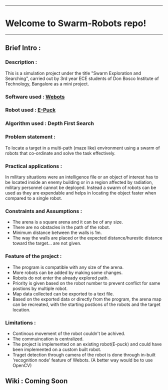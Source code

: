 ***
# Welcome to Swarm-Robots repo!
***
## Brief Intro :

### Description : 
This is a simulation project under the title "Swarm Exploration and Searching", carried out by 3rd year ECE students of Don Bosco Institute of Technology, Bangalore as a mini project.

### Software used : [Webots](https://cyberbotics.com/#cyberbotics)

### Robot used : [E-Puck](https://cyberbotics.com/doc/guide/epuck)

### Algorithm used : Depth First Search

### Problem statement : 
To locate a target in a multi-path (maze like) environment using a swarm of robots that co-ordinate and solve the task effectively.

### Practical applications :
  In military situations were an intelligence file or an object of interest has to be located inside an enemy building or in a region affected by radiation, military personnel cannot be deployed. Instead a swarm of robots can be used as they are expendable and helps in locating the object faster when compared to a single robot.

### Constraints and Assumptions : 
  - The arena is a square arena and it can be of any size.  
  - There are no obstacles in the path of the robot.  
  - Minimum distance between the walls is 1m.  
  - The way the walls are placed or the expected distance/hurestic distance toward the target... are not given.

### Feature of the project :
  - The program is compatible with any size of the arena.
  - More robots can be added by making some changes.
  - Robots do not enter the already explored path.
  - Priority is given based on the robot number to prevent conflict for same postions by multiple robot.
  - Map data collected can be exported to a text file.
  - Based on the exported data or directly from the program, the arena map can be recreated, with the starting postions of the robots and the target location.

### Limitations :
  - Continous movement of the robot couldn't be achived.
  - The commuincation is centralized.
  - The project is implemented on an existing robot(E-puck) and could have been implemented on a custom built robot.
  - Traget detection through camera of the robot is done through in-built 'recognition node' feature of Webots. (A better way would be to use OpenCV)

## Wiki : Coming Soon
